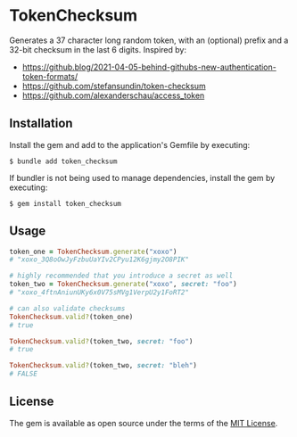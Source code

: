 # TokenChecksum

Generates a 37 character long random token, with an (optional) prefix and a 32-bit checksum in the last 6 digits. Inspired by:

* https://github.blog/2021-04-05-behind-githubs-new-authentication-token-formats/
* https://github.com/stefansundin/token-checksum
* https://github.com/alexanderschau/access_token


## Installation

Install the gem and add to the application's Gemfile by executing:

    $ bundle add token_checksum

If bundler is not being used to manage dependencies, install the gem by executing:

    $ gem install token_checksum

## Usage

```ruby
token_one = TokenChecksum.generate("xoxo")
# "xoxo_3Q8oOwJyFzbuUaYIv2CPyu12K6gjmy2O8PIK"

# highly recommended that you introduce a secret as well
token_two = TokenChecksum.generate("xoxo", secret: "foo")
# "xoxo_4ftnAniunUKy6x0V75sMVg1VerpU2y1FoRT2"

# can also validate checksums
TokenChecksum.valid?(token_one)
# true

TokenChecksum.valid?(token_two, secret: "foo")
# true

TokenChecksum.valid?(token_two, secret: "bleh")
# FALSE
```

## License

The gem is available as open source under the terms of the [MIT License](https://opensource.org/licenses/MIT).

